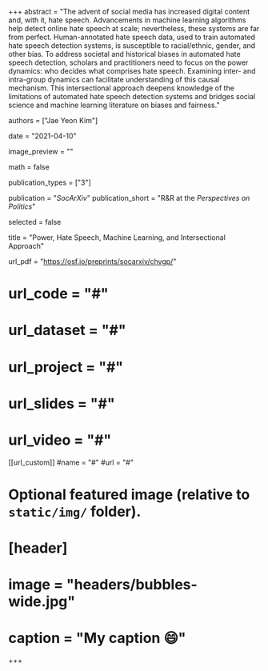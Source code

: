 +++
abstract = "The advent of social media has increased digital content and, with it, hate speech. Advancements in machine learning algorithms help detect online hate speech at scale; nevertheless, these systems are far from perfect. Human-annotated hate speech data, used to train automated hate speech detection systems, is susceptible to racial/ethnic, gender, and other bias. To address societal and historical biases in automated hate speech detection, scholars and practitioners need to focus on the power dynamics: who decides what comprises hate speech. Examining inter- and intra-group dynamics can facilitate understanding of this causal mechanism. This intersectional approach deepens knowledge of the limitations of automated hate speech detection systems and bridges social science and machine learning literature on biases and fairness."

authors = ["Jae Yeon Kim"]

date = "2021-04-10"

image_preview = ""

math = false

publication_types = ["3"]

publication = "*SocArXiv*"
publication_short = "R&R at the *Perspectives on Politics*"

selected = false

title = "Power, Hate Speech, Machine Learning, and Intersectional Approach"

url_pdf = "https://osf.io/preprints/socarxiv/chvgp/"
# url_code = "#"
# url_dataset = "#"
# url_project = "#"
# url_slides = "#"
# url_video = "#"

[[url_custom]]
#name = "#"
#url = "#"

# Optional featured image (relative to `static/img/` folder).
# [header]
# image = "headers/bubbles-wide.jpg"
# caption = "My caption :smile:"

+++

<!-- More detail can easily be written here using *Markdown* and $\rm \LaTeX$ math code. -->
